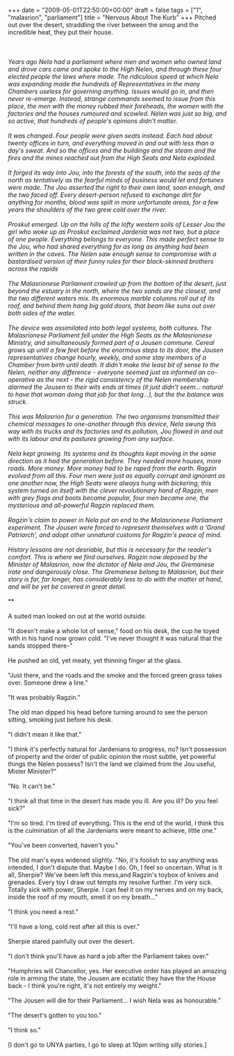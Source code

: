 +++
date = "2009-05-01T22:50:00+00:00"
draft = false
tags = ["1", "malasrion", "parliament"]
title = "Nervous About The Kurb"
+++
Pitched out over the desert, straddling the river between the smog and the incredible heat, they put their house.<br/><br/>*<br/><br/>Years ago Nela had a parliament where men and women who owned land and drove cars came and spoke to the High Nelen, and through these four elected people the laws where made. The ridiculous speed at which Nela was expanding made the hundreds of Representatives in the many Chambers useless for governing anything. Issues would go in, and then never re-emerge. Instead, strange commands seemed to issue from this place, the men with the money rubbed their foreheads, the women with the factories and the houses rumoured and scowled. Nelen was just so big, and so active, that hundreds of people's opinions didn't matter.<br/><br/>It was changed. Four people were given seats instead. Each had about twenty offices in turn, and everything moved in and out with less than a day's sweat. And so the offices and the buildings and the steam and the fires and the mines reached out from the High Seats and Nela exploded.<br/><br/>It forged its way into Jou, into the forests of the south, into the seas of the north as tentatively as the fearful minds of business would let and fortunes were made. The Jou asserted the right to their own land, soon enough, and the two faced off. Every desert-person refused to exchange dirt for anything for months, blood was spilt in more unfortunate areas, for a few years the shoulders of the two grew cold over the river.<br/><br/>Proskut emerged. Up on the hills of the lofty western soils of Lesser Jou the girl who woke up as Proskut exclaimed Jardenia was not two, but a place of one people. Everything belongs to everyone. This made perfect sense to the Jou, who had shared everything for as long as anything had been written in the caves. The Nelen saw enough sense to compromise with a bastardised version of their funny rules for their black-skinned brothers across the rapids<br/><br/>The Malasrionese Parliament crawled up from the bottom of the desert, just beyond the estuary in the north, where the two sands are the closest, and the two different waters mix. Its enormous marble columns roll out of its roof, and behind them hang big gold doors, that beam like suns out over both sides of the water.<br/><br/>The device was assimilated into both legal systems, both cultures. The Malasrionese Parliament fell under the High Seats as the Malasrionese Ministry, and simultaneously formed part of a Jousen commune. Cereal grows up until a few feet before the enormous steps to its door, the Jousen representatives change hourly, weekly, and some stay members of a Chamber from birth until death. It didn't make the least bit of sense to the Nelen, neither any difference - everyone seemed just as informed an co-operative as the next - the rigid consistency of the Nelen membership alarmed the Jousen to their wits ends at times (it just didn't seem... <em>natural</em> to have <em>that</em> woman doing <em>that</em> job for that long...), but the the balance was struck.<br/><br/>This was Malasrion for a generation. The two organisms transmitted their chemical messages to one-another through this device, Nela swung this way with its trucks and its factories and its pollution, Jou flowed in and out with its labour and its pastures growing from any surface.<br/><br/>Nela kept growing. Its systems and its thoughts kept moving in the same direction as it had the generation before. They needed more houses, more roads. More money. More money had to be raped from the earth. Ragzin evolved from all this. Four men were just as equally corrupt and ignorant as one another now, the High Seats were always hung with bickering, this system turned on itself with the clever revolutionary hand of Ragzin, men with grey flags and boots became popular, four men became one, the mysterious and all-powerful Ragzin replaced them.<br/><br/>Ragzin's claim to power in Nela put an end to the Malasrionese Parliament experiment. The Jousen were forced to represent themselves with a 'Grand Patriarch', and adopt other unnatural customs for Ragzin's peace of mind.<br/><br/>History lessons are not desriable, but this is necessary for the reader's  comfort. This is where we find ourselves. Ragzin now deposed by the Minister of Malasrion, now the dictator of Nela and Jou, the Gremanese irate and dangerously close. The Gremanese belong to Malasrion, but their story is far, far longer, has considerably less to do with the matter at hand, and will be yet be covered in great detail.<br/><br/>***<br/><br/>A suited man looked on out at the world outside.<br/><br/>"It doesn't make a whole lot of sense," food on his desk, the cup he toyed with in his hand now grown cold. "I've never thought it was natural that the sands stopped there-"<br/><br/>He pushed an old, yet meaty, yet thinning finger at the glass.<br/><br/>"Just there, and the roads and the smoke and the forced green grass takes over. Someone drew a line."<br/><br/>"It was probably Ragzin."<br/><br/>The old man dipped his head before turning around to see the person sitting, smoking just before his desk.<br/><br/>"I didn't mean it like that."<br/><br/>"I think it's perfectly natural for Jardenians to progress, no? Isn't possession of property and the order of public opinion the most subtle, yet powerful things the Nelen possess? Isn't the land we claimed from the Jou useful, Mister Minister?"<br/><br/>"No. It can't be."<br/><br/>"I think all that time in the desert has made you ill. Are you ill? Do you feel sick?"<br/><br/>"I'm so tired. I'm tired of everything. This is the end of the world, I think this is the culmination of all the Jardenians were meant to achieve, little one."<br/><br/>"You've been converted, haven't you."<br/><br/>The old man's eyes widened slightly. "No, it's foolish to say anything was intended, I don't dispute that. Maybe I do. Oh, I feel so uncertain. What is it all, Sherpie? We've been left this mess,and Ragzin's toybox of knives and grenades. Every toy I draw out tempts my resolve further. I'm very sick. Totally sick with power, Sherpie. I can feel it on my nerves and on my back, inside the roof of my mouth, smell it on my breath..."<br/><br/>"I think you need a rest."<br/><br/>"I'll have a long, cold rest after all this is over."<br/><br/>Sherpie stared painfully out over the desert.<br/><br/>"I don't think you'll have as hard a job after the Parliament takes over."<br/><br/>"Humphries will Chancellor, yes. Her executive order has played an amazing role in arming the state, the Jousen are ecstatic they have the the House back - I think you're right, it's not entirely my weight."<br/><br/>"The Jousen will die for their Parliament... I wish Nela was as honourable."<br/><br/>"The desert's gotten to you too."<br/><br/>"I think so."<br/><br/>[I don't go to UNYA parties, I go to sleep at 10pm writing silly stories.]<div class="blogger-post-footer"><img width='1' height='1' src='https://blogger.googleusercontent.com/tracker/5693059957647979680-2188549154902374589?l=cosmiccowbell.blogspot.com' alt='' /></div>